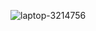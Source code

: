 ![laptop-3214756](https://user-images.githubusercontent.com/79036088/191554009-2af806e8-d942-44ff-b649-f297445d740e.png)
  
